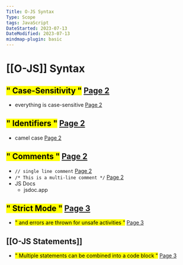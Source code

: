 ```yaml
---
Title: O-JS Syntax
Type: Scope
tags: JavaScript
DateStarted: 2023-07-13
DateModified: 2023-07-13
mindmap-plugin: basic
---
```


# [[O-JS]] Syntax

## <mark class="hltr-gray ">" Case-Sensitivity "</mark> [Page 2 ]( zotero://open-pdf/library/items/2BS329KQ?page=2&annotation=7MWFLTBP)
- <mark class="hltr-yellow "> </mark> everything is case-sensitive [Page 2 ]( zotero://open-pdf/library/items/2BS329KQ?page=2&annotation=7Q9AFZVB )

## <mark class="hltr-gray ">" Identifiers "</mark> [Page 2 ]( zotero://open-pdf/library/items/2BS329KQ?page=2&annotation=Q6DIEH9V)
- <mark class="hltr-orange "> </mark> camel case  [Page 2 ]( zotero://open-pdf/library/items/2BS329KQ?page=2&annotation=D9GBPIWI )

## <mark class="hltr-gray ">" Comments "</mark> [Page 2 ]( zotero://open-pdf/library/items/2BS329KQ?page=2&annotation=LZYR3IQ9)
- <mark class="hltr-yellow ">  </mark> `// single line comment` [Page 2 ](zotero://open-pdf/library/items/2BS329KQ?page=2&annotation=VLQFBU6T)
- <mark class="hltr-yellow ">  </mark> `/* This is a multi-line comment */` [Page 2 ](zotero://open-pdf/library/items/2BS329KQ?page=2&annotation=Y94FM7YQ)
- JS Docs
    - jsdoc.app

## <mark class="hltr-gray ">" Strict Mode "</mark> [Page 3 ]( zotero://open-pdf/library/items/2BS329KQ?page=3&annotation=G8IR55J2)
- <mark class="hltr-yellow ">" and errors are thrown for unsafe activities "</mark> [Page 3 ]( zotero://open-pdf/library/items/2BS329KQ?page=3&annotation=HI2QM4EM)

## [[O-JS Statements]]
- <mark class="hltr-yellow ">" Multiple statements can be combined into a code block "</mark> [Page 3 ]( zotero://open-pdf/library/items/2BS329KQ?page=3&annotation=ZXVBT58F )